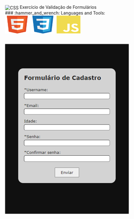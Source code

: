 <img align="center" alt="CSS" height="60" width="180" src="https://essa.prozeducacao.com.br/img/logo-proz.png">
Exercício de Validação de Formulários
<div>
   ### :hammer_and_wrench: Languages and Tools:
<br>
  <img align="center" alt="HTML" height="60" width="80" src="https://raw.githubusercontent.com/devicons/devicon/master/icons/html5/html5-original.svg">
  <img align="center" alt="CSS" height="60" width="80" src="https://raw.githubusercontent.com/devicons/devicon/master/icons/css3/css3-original.svg">
  <img align="center" alt="Js" height="60" width="80" src="https://raw.githubusercontent.com/devicons/devicon/master/icons/javascript/javascript-plain.svg">
  </div>
<br><br>
<img src="https://github.com/RichardGLara/VALIDACAO_FORMULARIO/blob/main/image.jpg?raw=true">
